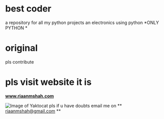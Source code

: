 # best coder #
a repository for all my python projects an electronics using python 
*ONLY PYTHON *
# original #
pls contribute
# pls visit website it is #
**www.riaanmshah.com**

![Image of Yaktocat](https://www.google.co.in/url?sa=i&rct=j&q=&esrc=s&source=images&cd=&cad=rja&uact=8&ved=0ahUKEwiAyJX5_5rZAhUCTI8KHc0rDDUQjRwIBw&url=http%3A%2F%2Fwww.xappsoftware.com%2Fwordpress%2F2017%2F12%2F04%2Fswitch-case-statement-in-python%2F&psig=AOvVaw3vQaSrJzV1HSTKT9bEt2G4&ust=1518340133875908)
pls if u have doubts email me on ** riaanmshah@gmail.com **

